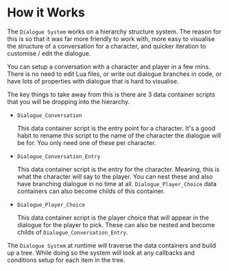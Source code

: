 # How it Works

The `Dialogue System` works on a hierarchy structure system.  The reason for this is so that it was far more friendly to work with, more easy to visualise the structure of a conversation for a character, and quicker iteration to customise / edit the dialogue.

You can setup a conversation with a character and player in a few mins.   There is no need to edit Lua files, or write out dialogue branches in code, or have lots of properties with dialogue that is hard to visualise.

The key things to take away from this is there are 3 data container scripts that you will be dropping into the hierarchy.  

 - `Dialogue_Conversation`

	This data container script is the entry point for a character.  It's a good habit to rename this script to the name of the character the dialogue will be for.  You only need one of these per character.

 -  `Dialogue_Conversation_Entry`

	This data container script is the entry for the character.  Meaning, this is what the character will say to the player.  You can nest these and also have branching dialogue in no time at all.  `Dialogue_Player_Choice` data containers can also become childs of this container.

 -  `Dialogue_Player_Choice`

	This data container script is the player choice that will appear in the dialogue for the player to pick.  These can also be nested and become childs of `Dialogue_Conversation_Entry`.

The `Dialogue System` at runtime will traverse the data containers and build up a tree.  While doing so the system will look at any callbacks and conditions setup for each item in the tree.